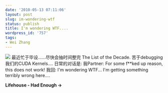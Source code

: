 ```yaml
---
date: '2010-05-13 07:11:06'
layout: post
slug: im-wondering-wtf
status: publish
title: I'm wondering WTF....
wordpress_id: '757'
tags:
- Wei Zhang
---
```


[![](http://www.wzhang.org/wp-content/uploads/2010/05/IMG_0052-1024x768.jpg)](http://www.wzhang.org/wp-content/uploads/2010/05/IMG_0052.jpg)
最近忙于毕设......尽快会抽时间整完 The List of the Decade.
苦于debugging 我们的CUDA Kernels....
日常的对话是:
我Partner: For some f**ked up reason, this does not work!
我回: I'm wondering WTF... I'm getting something terribly wrong here....

**Lifehouse - Had Enough ->**


